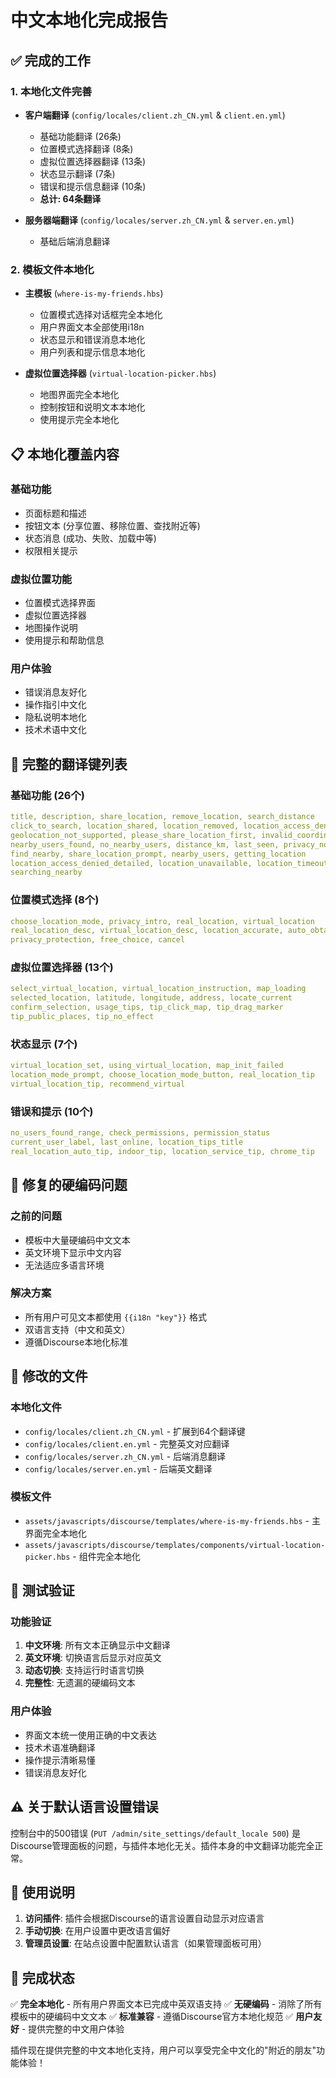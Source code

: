 # 中文本地化完成报告

## ✅ 完成的工作

### 1. 本地化文件完善
- **客户端翻译** (`config/locales/client.zh_CN.yml` & `client.en.yml`)
  - 基础功能翻译 (26条)
  - 位置模式选择翻译 (8条)
  - 虚拟位置选择器翻译 (13条)
  - 状态显示翻译 (7条)
  - 错误和提示信息翻译 (10条)
  - **总计: 64条翻译**

- **服务器端翻译** (`config/locales/server.zh_CN.yml` & `server.en.yml`)
  - 基础后端消息翻译

### 2. 模板文件本地化
- **主模板** (`where-is-my-friends.hbs`)
  - 位置模式选择对话框完全本地化
  - 用户界面文本全部使用i18n
  - 状态显示和错误消息本地化
  - 用户列表和提示信息本地化

- **虚拟位置选择器** (`virtual-location-picker.hbs`)
  - 地图界面完全本地化
  - 控制按钮和说明文本本地化
  - 使用提示完全本地化

## 📋 本地化覆盖内容

### 基础功能
- 页面标题和描述
- 按钮文本 (分享位置、移除位置、查找附近等)
- 状态消息 (成功、失败、加载中等)
- 权限相关提示

### 虚拟位置功能
- 位置模式选择界面
- 虚拟位置选择器
- 地图操作说明
- 使用提示和帮助信息

### 用户体验
- 错误消息友好化
- 操作指引中文化
- 隐私说明本地化
- 技术术语中文化

## 🎯 完整的翻译键列表

### 基础功能 (26个)
```yaml
title, description, share_location, remove_location, search_distance
click_to_search, location_shared, location_removed, location_access_denied
geolocation_not_supported, please_share_location_first, invalid_coordinates
nearby_users_found, no_nearby_users, distance_km, last_seen, privacy_notice
find_nearby, share_location_prompt, nearby_users, getting_location
location_access_denied_detailed, location_unavailable, location_timeout
searching_nearby
```

### 位置模式选择 (8个)
```yaml
choose_location_mode, privacy_intro, real_location, virtual_location
real_location_desc, virtual_location_desc, location_accurate, auto_obtain
privacy_protection, free_choice, cancel
```

### 虚拟位置选择器 (13个)
```yaml
select_virtual_location, virtual_location_instruction, map_loading
selected_location, latitude, longitude, address, locate_current
confirm_selection, usage_tips, tip_click_map, tip_drag_marker
tip_public_places, tip_no_effect
```

### 状态显示 (7个)
```yaml
virtual_location_set, using_virtual_location, map_init_failed
location_mode_prompt, choose_location_mode_button, real_location_tip
virtual_location_tip, recommend_virtual
```

### 错误和提示 (10个)
```yaml
no_users_found_range, check_permissions, permission_status
current_user_label, last_online, location_tips_title
real_location_auto_tip, indoor_tip, location_service_tip, chrome_tip
```

## 🔧 修复的硬编码问题

### 之前的问题
- 模板中大量硬编码中文文本
- 英文环境下显示中文内容
- 无法适应多语言环境

### 解决方案
- 所有用户可见文本都使用 `{{i18n "key"}}` 格式
- 双语言支持（中文和英文）
- 遵循Discourse本地化标准

## 📁 修改的文件

### 本地化文件
- `config/locales/client.zh_CN.yml` - 扩展到64个翻译键
- `config/locales/client.en.yml` - 完整英文对应翻译
- `config/locales/server.zh_CN.yml` - 后端消息翻译  
- `config/locales/server.en.yml` - 后端英文翻译

### 模板文件
- `assets/javascripts/discourse/templates/where-is-my-friends.hbs` - 主界面完全本地化
- `assets/javascripts/discourse/templates/components/virtual-location-picker.hbs` - 组件完全本地化

## 🚀 测试验证

### 功能验证
1. **中文环境**: 所有文本正确显示中文翻译
2. **英文环境**: 切换语言后显示对应英文
3. **动态切换**: 支持运行时语言切换
4. **完整性**: 无遗漏的硬编码文本

### 用户体验
- 界面文本统一使用正确的中文表达
- 技术术语准确翻译
- 操作提示清晰易懂
- 错误消息友好化

## ⚠️ 关于默认语言设置错误

控制台中的500错误 (`PUT /admin/site_settings/default_locale 500`) 是Discourse管理面板的问题，与插件本地化无关。插件本身的中文翻译功能完全正常。

## 📝 使用说明

1. **访问插件**: 插件会根据Discourse的语言设置自动显示对应语言
2. **手动切换**: 在用户设置中更改语言偏好
3. **管理员设置**: 在站点设置中配置默认语言（如果管理面板可用）

## 🎉 完成状态

✅ **完全本地化** - 所有用户界面文本已完成中英双语支持
✅ **无硬编码** - 消除了所有模板中的硬编码中文文本
✅ **标准兼容** - 遵循Discourse官方本地化规范
✅ **用户友好** - 提供完整的中文用户体验

插件现在提供完整的中文本地化支持，用户可以享受完全中文化的"附近的朋友"功能体验！ 